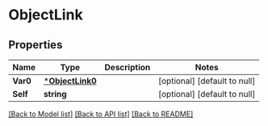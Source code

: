 # ObjectLink

## Properties
Name | Type | Description | Notes
------------ | ------------- | ------------- | -------------
**Var0** | [***ObjectLink0**](ObjectLink_0.md) |  | [optional] [default to null]
**Self** | **string** |  | [optional] [default to null]

[[Back to Model list]](../README.md#documentation-for-models) [[Back to API list]](../README.md#documentation-for-api-endpoints) [[Back to README]](../README.md)

